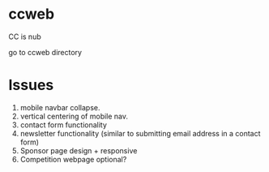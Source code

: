 # ccweb
CC is nub

go to ccweb directory

# Issues

1. mobile navbar collapse. 
2. vertical centering of mobile nav.
3. contact form functionality
4. newsletter functionality (similar to submitting email address in a contact form)
5. Sponsor page design + responsive
6. Competition webpage optional?

